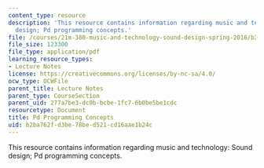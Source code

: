 ```yaml
---
content_type: resource
description: 'This resource contains information regarding music and technology: Sound
  design; Pd programming concepts.'
file: /courses/21m-380-music-and-technology-sound-design-spring-2016/b2ba762fd3be78bed521cd16aae1b24c_MIT21M_380S16_Lec06.pdf
file_size: 123300
file_type: application/pdf
learning_resource_types:
- Lecture Notes
license: https://creativecommons.org/licenses/by-nc-sa/4.0/
ocw_type: OCWFile
parent_title: Lecture Notes
parent_type: CourseSection
parent_uid: 277a7be3-dc0b-bcbe-1fc7-6b0be5be1cdc
resourcetype: Document
title: Pd Programming Concepts
uid: b2ba762f-d3be-78be-d521-cd16aae1b24c
---
```

This resource contains information regarding music and technology: Sound design; Pd programming concepts.